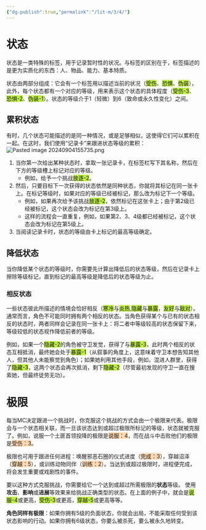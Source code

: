 ```yaml
---
{"dg-publish":true,"permalink":"/lit-m/3/4/"}
---
```


# 状态
状态是一类特殊的标签，用于记录暂时性的状况。与标签的区别在于，标签描述的是更为实质化的东西：人、物品、能力、基本特质。

状态由两部分组成：它会有一个标签用以描述当前的状况（<span style="background:#bfef45">受伤</span>、<span style="background:#bfef45">恐惧</span>、<span style="background:#bfef45">伪装</span>），此外，每个状态都有一个对应的等级，用来表示这个状态的具体程度（<span style="background:#bfef45">受伤-3</span>、<span style="background:#bfef45">恐惧-2</span>、<span style="background:#bfef45">伪装-1</span>）。状态的等级介于1（轻微）到6（致命或永久性变化）之间。
## 累积状态
有时，几个状态可能描述的是同一种情况，或是足够相似，这使得它们可以累积在一起。在这时，我们使用“记录卡”来跟进状态等级的累积：![Pasted image 20240904155735.png](/img/user/Pasted%20image%2020240904155735.png)
1. 当你第一次给出某种状态时，拿取一张记录卡，在标签栏写下其名称，然后在下方的等级槽上标记对应的等级。
	* 例如，给予一个挑战<span style="background:#bfef45">放逐-2</span>。
2. 然后，只要目标下一次获得的状态依然是同种状态，你就将其标记在同一张卡上。在标记等级时，如果对应的等级已经被标记，那么改为标记下一个等级。
	- 例如，如果再次给予该挑战<span style="background:#bfef45">放逐-2</span>，依然标记在这张卡上；由于第2级已经被标记，这个状态会改为标记在第3级上。
	- 这样的流程会一直重复，例如，如果第2、3、4级都已经被标记，这个状态会改为标记在第5级上。
3. 当阅读记录卡时，状态的等级由卡上标记的最高等级确定。
## 降低状态
当你降低某个状态的等级时，你需要先计算出降低后的状态等级，然后在记录卡上擦除等级标记，直到标记的最高等级是降低后的状态等级为止。
### 相反状态
一些状态彼此所描述的情境会恰好相反（<span style="background:#bfef45">寒冷</span>与<span style="background:#bfef45">炎热</span>,<span style="background:#bfef45">隐藏</span>与<span style="background:#bfef45">暴露</span>，<span style="background:#bfef45">友好</span>与<span style="background:#bfef45">敌对</span>）。通常而言，角色不可能同时拥有两个相反的状态。当角色获得某个与已有的状态相反的状态时，两者同样会记录在同一张卡上：将二者中等级较高的状态保留下来，等级较低的状态视作降低前者的等级。

例如，如果一个<span style="background:#bfef45">隐藏-2</span>的角色被守卫发觉，获得了与<span style="background:#bfef45">暴露-3</span>，此时两个相反的状态互相抵消，最终她会处于<span style="background:#bfef45">暴露-1</span>（从叙事的角度上，这意味着守卫本想告知其他人，但其他人未能察觉到角色）；如果她利用其他手段，例如，混进人群里，获得了<span style="background:#bfef45">隐藏-3</span>，这两个状态会再次抵消，剩下<span style="background:#bfef45">隐藏-2</span>（尽管最初发现的守卫一直在搜索她，但最终徒劳无功）。
# 极限
每当MC决定跟进一个挑战时，你克服这个挑战的方式会由一个极限来代表。极限会与一个状态相关联，而一旦该状态达到或超过极限所标记的等级，状态就被克服了。例如，说服一个土匪首领投降的极限是<span style="background:#ffd8b1">说服：4</span>，而在战斗中击败他们的极限是<span style="background:#ffd8b1">受伤：3</span>。

极限也可用于跟进任何进程：唤醒邪恶石圈的仪式进度（<span style="background:#ffd8b1">完成：3</span>），穿越沼泽（<span style="background:#ffd8b1">穿越：5</span>），或训练动物同伴（<span style="background:#ffd8b1">训练：2</span>）。当达到或超过极限时，进程便完成，将会发生重要或戏剧性的事件。

要以这种方式克服挑战，你需要给它一个达到或超过所需极限的**状态**等级。 使用**攻击**、**影响**或**进展**等效果来给挑战正确类型的状态。在上面的例子中，就会是<span style="background:#bfef45">说服-4</span>或更高，<span style="background:#bfef45">受伤-3</span>或更高，<span style="background:#bfef45">穿越-5</span>或更高等等。

**角色同样有极限**：如果你拥有5级的负面状态，你就会出局，不能采取任何受到该状态影响的行动。如果你拥有6级状态，你要么被杀死，要么被永久地转变。
